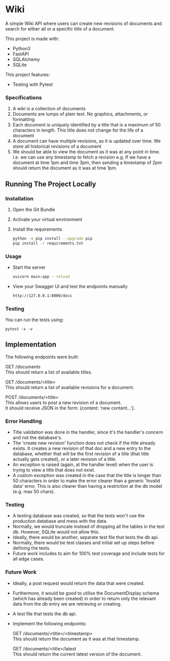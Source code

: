 # Wiki

A simple Wiki API where users can create new revisions of documents and search for either all or a specific title of a document.  

This project is made with:  
- Python3
- FastAPI
- SQLAlchemy
- SQLite

This project features:
- Testing with Pytest

### Specifications
1. A wiki is a collection of documents
2. Documents are lumps of plain text. No graphics, attachments, or formatting
3. Each document is uniquely identified by a title that is a maximum of 50 characters in
length. This title does not change for the life of a document
4. A document can have multiple revisions, as it is updated over time. We store all
historical revisions of a document
5. We should be able to view the document as it was at any point in time. I.e. we can use
any timestamp to fetch a revision e.g. If we have a document at time 1pm and time
3pm, then sending a timestamp of 2pm should return the document as it was at time
1pm.

## Running The Project Locally

### Installation

1. Open the Git Bundle  

2. Activate your virtual environment

3. Install the requirements
   ```sh
   python -m pip install --upgrade pip
   pip install -r requirements.txt
   ```  
    
### Usage

- Start the server
  ```sh
  uvicorn main:app --reload
  ```
- View your Swagger UI and test the endpoints manually
  ```sh
  http://127.0.0.1:8000/docs
  ``` 

### Testing

You can run the tests using:
```shell script
pytest -s -v
```

## Implementation  


The following endpoints were built:  

GET /documents  
This should return a list of available titles.  

GET /documents/\<title\>  
This should return a list of available revisions for a document.

POST /documents/\<title\>  
This allows users to post a new revision of a document.  
It should receive JSON in the form: {content: ‘new content...’}.  

### Error Handling

- Title validation was done in the handler, since it's the handler's concern and not the database's.  
- The 'create new revision' function does not check if the title already exists. It creates a new revision of that doc and a new entry to the database, whether that will be the first revision of a title (that title actually gets created), or a later revision of a title.  
- An exception is raised (again, at the handler level) when the user is trying to view a title that does not exist.  
- A custom exception was created in the case that the title is longer than 50 characters in order to make the error clearer than a generic 'Invalid data' error. This is also clearer than having a restriction at the db model (e.g. max 50 chars).

### Testing  

- A testing database was created, so that the tests won't use the production database and mess with the data.  
- Normally, we would truncate instead of dropping all the tables in the test db. However, SQLite would not allow this.  
- Ideally, there would be another, separate test file that tests the db api.  
- Normally, there would be test classes and initial set up steps before defining the tests.  
- Future work includes to aim for 100% test coverage and include tests for all edge cases.  

### Future Work

- Ideally, a post request would return the data that were created.  
- Furthermore, it would be good to utilise the DocumentDisplay schema (which has already been created) in order to return only the relevant data from the db entry we are retrieving or creating.  
- A test file that tests the db api.  
- Implement the following endpoints:  

  GET /documents/\<title\>/\<timestamp\>  
  This should return the document as it was at that timestamp.  

  GET /documents/\<title\>/latest  
  This should return the current latest version of the document.  